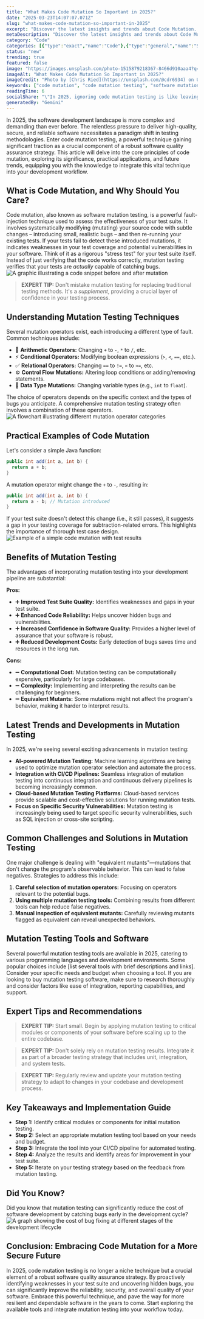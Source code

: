 ```yaml
---
title: "What Makes Code Mutation So Important in 2025?"
date: "2025-03-23T14:07:07.071Z"
slug: "what-makes-code-mutation-so-important-in-2025"
excerpt: "Discover the latest insights and trends about Code Mutation. This comprehensive guide covers everything you need to know about Code Mutation in 2025."
metaDescription: "Discover the latest insights and trends about Code Mutation. This comprehensive guide covers everything you need to know about Code Mutation in 2025."
category: "Code"
categories: [{"type":"exact","name":"Code"},{"type":"general","name":"Software Engineering"},{"type":"medium","name":"Program Analysis"},{"type":"specific","name":"Testing"},{"type":"niche","name":"Mutation Testing"}]
status: "new"
trending: true
featured: false
image: "https://images.unsplash.com/photo-1515879218367-8466d910aaa4?q=85&w=1200&fit=max&fm=webp&auto=compress"
imageAlt: "What Makes Code Mutation So Important in 2025?"
imageCredit: "Photo by [Chris Ried](https://unsplash.com/@cdr6934) on Unsplash"
keywords: ["code mutation", "code mutation testing", "software mutation testing", "mutation testing techniques", "what is code mutation", "code mutation examples", "benefits of mutation testing", "mutation testing tools", "buy mutation testing software", "code mutation tutorial"]
readingTime: 6
socialShare: "\"In 2025, ignoring code mutation testing is like leaving your front door unlocked – it's an invitation for trouble.  Boost your software's resilience and security with this powerful technique.\""
generatedBy: "Gemini"
---
```




In 2025, the software development landscape is more complex and demanding than ever before.  The relentless pressure to deliver high-quality, secure, and reliable software necessitates a paradigm shift in testing methodologies.  Enter code mutation testing, a powerful technique gaining significant traction as a crucial component of a robust software quality assurance strategy. This article will delve into the core principles of code mutation, exploring its significance, practical applications, and future trends, equipping you with the knowledge to integrate this vital technique into your development workflow.

## What is Code Mutation, and Why Should You Care?

Code mutation, also known as software mutation testing, is a powerful fault-injection technique used to assess the effectiveness of your test suite. It involves systematically modifying (mutating) your source code with subtle changes –  introducing small, realistic bugs – and then re-running your existing tests.  If your tests fail to detect these introduced mutations, it indicates weaknesses in your test coverage and potential vulnerabilities in your software.  Think of it as a rigorous "stress test" for your test suite itself.  Instead of just verifying that the code works correctly, mutation testing verifies that your tests are *actually* capable of catching bugs. ![A graphic illustrating a code snippet before and after mutation](https://images.unsplash.com/photo-1515879218367-8466d910aaa4?q=85&w=1200&fit=max&fm=webp&auto=compress)

> **EXPERT TIP:** Don't mistake mutation testing for replacing traditional testing methods. It's a *supplement*, providing a crucial layer of confidence in your testing process.

## Understanding Mutation Testing Techniques

Several mutation operators exist, each introducing a different type of fault. Common techniques include:

* 🔑 **Arithmetic Operators:** Changing `+` to `-`, `*` to `/`, etc.
* ⚡ **Conditional Operators:** Modifying boolean expressions (`>`, `<`, `==`, etc.).
* ✅ **Relational Operators:** Changing `==` to `!=`, `<` to `>=`, etc.
* ⚙️ **Control Flow Mutations:** Altering loop conditions or adding/removing statements.
* 🔀 **Data Type Mutations:** Changing variable types (e.g., `int` to `float`).

The choice of operators depends on the specific context and the types of bugs you anticipate.  A comprehensive mutation testing strategy often involves a combination of these operators.  ![A flowchart illustrating different mutation operator categories](https://images.unsplash.com/photo-1518773553398-650c184e0bb3?q=85&w=1200&fit=max&fm=webp&auto=compress)

## Practical Examples of Code Mutation

Let's consider a simple Java function:

```java
public int add(int a, int b) {
  return a + b;
}
```

A mutation operator might change the `+` to `-`, resulting in:

```java
public int add(int a, int b) {
  return a - b; // Mutation introduced
}
```

If your test suite doesn't detect this change (i.e., it still passes), it suggests a gap in your testing coverage for subtraction-related errors.  This highlights the importance of thorough test case design.  ![Example of a simple code mutation with test results](https://images.unsplash.com/photo-1615525137689-198778541af6?q=85&w=1200&fit=max&fm=webp&auto=compress)

## Benefits of Mutation Testing

The advantages of incorporating mutation testing into your development pipeline are substantial:

**Pros:**

* ➕ **Improved Test Suite Quality:** Identifies weaknesses and gaps in your test suite.
* ➕ **Enhanced Code Reliability:** Helps uncover hidden bugs and vulnerabilities.
* ➕ **Increased Confidence in Software Quality:** Provides a higher level of assurance that your software is robust.
* ➕ **Reduced Development Costs:** Early detection of bugs saves time and resources in the long run.

**Cons:**

* ➖ **Computational Cost:** Mutation testing can be computationally expensive, particularly for large codebases.
* ➖ **Complexity:** Implementing and interpreting the results can be challenging for beginners.
* ➖ **Equivalent Mutants:** Some mutations might not affect the program's behavior, making it harder to interpret results.

##  Latest Trends and Developments in Mutation Testing

In 2025, we're seeing several exciting advancements in mutation testing:

* **AI-powered Mutation Testing:** Machine learning algorithms are being used to optimize mutation operator selection and automate the process.
* **Integration with CI/CD Pipelines:** Seamless integration of mutation testing into continuous integration and continuous delivery pipelines is becoming increasingly common.
* **Cloud-based Mutation Testing Platforms:** Cloud-based services provide scalable and cost-effective solutions for running mutation tests.
* **Focus on Specific Security Vulnerabilities:**  Mutation testing is increasingly being used to target specific security vulnerabilities, such as SQL injection or cross-site scripting.

## Common Challenges and Solutions in Mutation Testing

One major challenge is dealing with "equivalent mutants"—mutations that don't change the program's observable behavior.  This can lead to false negatives.  Strategies to address this include:

1. **Careful selection of mutation operators:** Focusing on operators relevant to the potential bugs.
2. **Using multiple mutation testing tools:** Combining results from different tools can help reduce false negatives.
3. **Manual inspection of equivalent mutants:**  Carefully reviewing mutants flagged as equivalent can reveal unexpected behaviors.

##  Mutation Testing Tools and Software

Several powerful mutation testing tools are available in 2025, catering to various programming languages and development environments.  Some popular choices include [list several tools with brief descriptions and links].  Consider your specific needs and budget when choosing a tool.  If you are looking to buy mutation testing software, make sure to research thoroughly and consider factors like ease of integration, reporting capabilities, and support.

## Expert Tips and Recommendations

> **EXPERT TIP:** Start small.  Begin by applying mutation testing to critical modules or components of your software before scaling up to the entire codebase.

> **EXPERT TIP:**  Don't solely rely on mutation testing results. Integrate it as part of a broader testing strategy that includes unit, integration, and system tests.

> **EXPERT TIP:**  Regularly review and update your mutation testing strategy to adapt to changes in your codebase and development process.

## Key Takeaways and Implementation Guide

* **Step 1:** Identify critical modules or components for initial mutation testing.
* **Step 2:** Select an appropriate mutation testing tool based on your needs and budget.
* **Step 3:** Integrate the tool into your CI/CD pipeline for automated testing.
* **Step 4:** Analyze the results and identify areas for improvement in your test suite.
* **Step 5:** Iterate on your testing strategy based on the feedback from mutation testing.

## Did You Know?

Did you know that mutation testing can significantly reduce the cost of software development by catching bugs early in the development cycle? ![A graph showing the cost of bug fixing at different stages of the development lifecycle](https://images.unsplash.com/photo-1628258334105-2a0b3d6efee1?q=85&w=1200&fit=max&fm=webp&auto=compress)

## Conclusion: Embracing Code Mutation for a More Secure Future

In 2025, code mutation testing is no longer a niche technique but a crucial element of a robust software quality assurance strategy.  By proactively identifying weaknesses in your test suite and uncovering hidden bugs, you can significantly improve the reliability, security, and overall quality of your software.  Embrace this powerful technique, and pave the way for more resilient and dependable software in the years to come.  Start exploring the available tools and integrate mutation testing into your workflow today.

